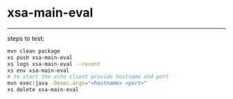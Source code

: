 # xsa-main-eval
------------------
steps to test:
```sh
mvn clean package
xs push xsa-main-eval
xs logs xsa-main-eval --recent
xs env xsa-main-eval
# to start the echo client provide hostname and port
mvn exec:java -Dexec.args="<hostname> <port>"
xs delete xsa-main-eval
```
